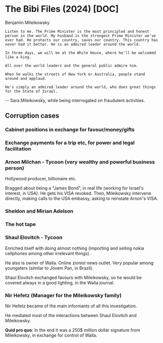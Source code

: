 # The Bibi Files (2024) [DOC]

Benjamin Mileikowsky

``` 
Listen to me. The Prime Minister is the most principled and honest person in the world. My husband is the strongest Prime Minister we've ever had. He protects our country, saves our country. This country has never had it better. He is an admired leader around the world.

In three days, we will be at the White House, where he'll be welcomed like a king.

All over the world leaders and the general public admire him.

When he walks the streets of New York or Australia, people stand around and applaud.

He's simply an admired leader around the world, who does great things for the State of Israel.
```
-- Sara Mileikowsky, while being interrogated on fraudulent activities.


## Corruption cases

### Cabinet positions in exchange for favour/money/gifts

### Exchange payments for a trip etc, for power and legal facilitation

### Arnon Milchan - Tycoon (very wealthy and powerful business person)

Hollywood producer, billionaire etc.

Bragged about being a "James Bond", in real life (working for Israel's interest, in USA). He gets his VISA revoked. Then, Mileikowsky intervene directly, making calls to the USA embassy, asking to reinstate Arnon's VISA.

### Sheldon and Mirian Adelson

### The hot tape

### Shaul Elovitch - Tycoon

Enriched itself with doing almost nothing (importing and selling nokia cellphones among other irrelevant things).

He also is owner of Walla. Online zionist news outlet. Very popular among youngsters (similar to Jovem Pan, in Brazil). 

Shaul Elovitch exchanged favours with Mileikowsky, so he would be covered always in a good lighting, in the Walla journal.

### Nir Hefetz (Manager for the Mileikowsky family)

Nir Hefetz became of the main informants of all this investigation.

He mediated most of the interactions between Shaul Elovitch and Mileikowsky.

**Quid pro quo**:  In the end it was a 250$ million dollar signature from Mileikowsky, in exchange for control of Walla.



